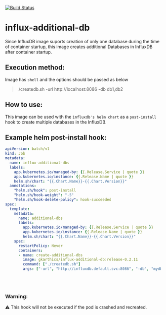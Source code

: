 [![Build Status](https://travis-ci.org/gkarthiks/influx-additional-db.svg?branch=master)](https://travis-ci.org/gkarthiks/influx-additional-db)
# influx-additional-db
Since InfluxDB image suports creation of only one database during the time of container startup, this image creates additional Databases in InfluxDB after container startup.

## Execution method:
Image has `shell` and the options should be passed as below

> ./createdb.sh -url http://localhost:8086 -db db1,db2

## How to use:

This image can be used with the `influxdb's helm chart` as a `post-install` hook to create multiple databases in the InfluxDB. 

## Example helm post-install hook:

```yaml
apiVersion: batch/v1
kind: Job
metadata:
  name: influx-additional-dbs
  labels:
    app.kubernetes.io/managed-by: {{.Release.Service | quote }}
    app.kubernetes.io/instance: {{.Release.Name | quote }}
    helm.sh/chart: "{{.Chart.Name}}-{{.Chart.Version}}"
  annotations:
    "helm.sh/hook": post-install
    "helm.sh/hook-weight": "-5"
    "helm.sh/hook-delete-policy": hook-succeeded
spec:
  template:
    metadata:
      name: additional-dbs
      labels:
        app.kubernetes.io/managed-by: {{.Release.Service | quote }}
        app.kubernetes.io/instance: {{.Release.Name | quote }}
        helm.sh/chart: "{{.Chart.Name}}-{{.Chart.Version}}"
    spec:
      restartPolicy: Never
      containers:
      - name: create-additional-dbs
        image: gkarthics/influx-additional-db:release-0.2.11
        command: ["./createdb.sh"]
        args: ["-url", "http://influxdb.default.svc:8086", "-db", "mydb1,mydb2,mydb3"]
```

<br/><br/>

### Warning:
:warning: This hook will not be executed if the pod is crashed and recreated.
